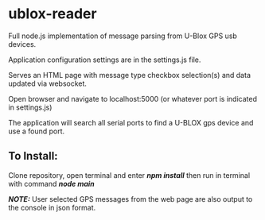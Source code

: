 # ublox-reader
Full node.js implementation of message parsing from U-Blox GPS usb devices.

Application configuration settings are in the settings.js file.

Serves an HTML page with message type checkbox selection(s) and data updated via websocket.

Open browser and navigate to localhost:5000 (or whatever port is indicated in settings.js)

The application will search all serial ports to find a U-BLOX gps device and use a found port.


## To Install:
Clone repository, open terminal and enter ***npm install*** then run in terminal with command ***node main***

***NOTE:*** 
User selected GPS messages from the web page are also output to the console in json format. 

